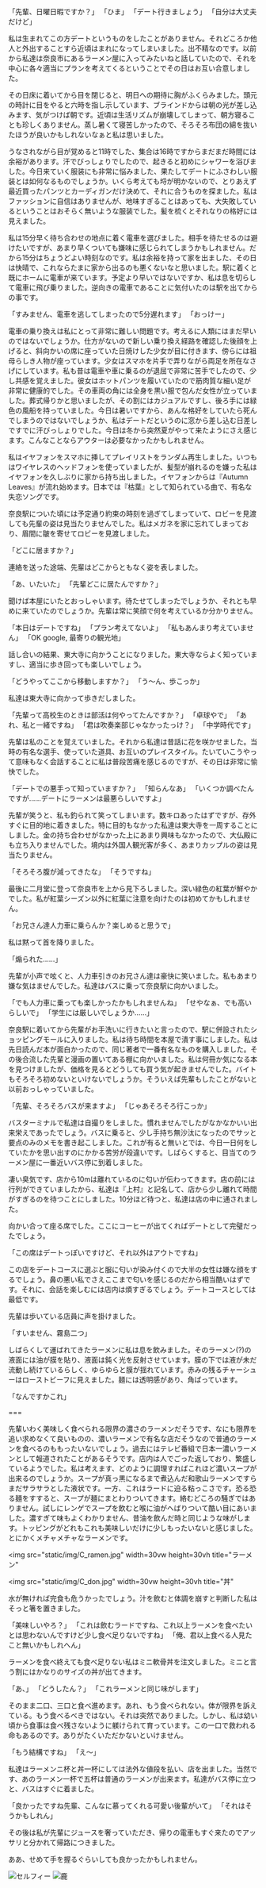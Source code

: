 <!-- textlint-disable -->

「先輩、日曜日暇ですか？」 
「ひま」
「デート行きましょう」
「自分は大丈夫だけど」

私は生まれてこの方デートというものをしたことがありません。それどころか他人と外出することすら近頃はまれになってしまいました。出不精なのです。以前から私達は奈良市にあるラーメン屋に入ってみたいねと話していたので、それを中心に各々適当にプランを考えてくるということでその日はお互い合意しました。

その日床に着いてから目を閉じると、明日への期待に胸がふくらみました。頭元の時計に目をやると六時を指し示しています、ブラインドからは朝の光が差し込みます、気がつけば朝です。近頃は生活リズムが崩壊してしまって、朝方寝ることも珍しくありません。蒸し暑くて寝苦しかったので、そろそろ布団の綿を抜いたほうが良いかもしれないなぁと私は思いました。

うなされながら目が覚めると11時でした、集合は16時ですからまだまだ時間には余裕があります。汗でびっしょりでしたので、起きると初めにシャワーを浴びました。今日来ていく服装にも非常に悩みました、果たしてデートにふさわしい服装とは如何なるものでしょうか。いくら考えても埒が明かないので、とりあえず最近買ったパンツとカーディガンだけ決めて、それに合うものを探ました。私はファッションに自信はありませんが、地味すぎることはあっても、大失敗しているということはおそらく無いような服装でした。髪を梳くとそれなりの格好には見えました。

私は15分早く待ち合わせの地点に着く電車を選びました。相手を待たせるのは避けたいですが、あまり早くついても嫌味に感じられてしまうかもしれません。だから15分はちょうどよい時刻なのです。私は余裕を持って家を出ました、その日は快晴で、これならたまに家から出るのも悪くないなと思いました。駅に着くと既にホームに電車が来ています。予定より早いではないですか、私は息を切らして電車に飛び乗りました。逆向きの電車であることに気付いたのは駅を出てからの事です。 

「すみません、電車を逃してしまったので5分遅れます」 
「おっけー」

電車の乗り換えは私にとって非常に難しい問題です。考えるに人類にはまだ早いのではないでしょうか。仕方がないので新しい乗り換え経路を確認した後顔を上げると、斜向かいの席に座っていた日焼けした少女が目に付きます、傍らには祖母らしき人物が座っています。少女はスマホを片手で弄りながら両足を所在なさげにしています。私も昔は電車や車に乗るのが退屈で非常に苦手でしたので、少し共感を覚えました。彼女はホットパンツを履いていたので筋肉質な細い足が非常に健康的でした。その車両の角には全身を黒い服で包んだ女性が立っていました。葬式帰りかと思いましたが、その割にはカジュアルですし、後ろ手には緑色の風船を持っていました。今日は暑いですから、あんな格好をしていたら死んでしまうのではないでしょうか、私はデートだというのに窓から差し込む日差しですでに汗びっしょりでした。今日は冬から突然夏がやって来たようにさえ感じます。こんなことならアウターは必要なかったかもしれません。

私はイヤフォンをスマホに挿してプレイリストをランダム再生しました。いつもはワイヤレスのヘッドフォンを使っていましたが、髪型が崩れるのを嫌った私はイヤフォンを久しぶりに家から持ち出しました。イヤフォンからは『Autumn Leaves』が流れ始めます。日本では『枯葉』として知られている曲で、有名な失恋ソングです。 

奈良駅についた頃には予定通り約束の時刻を過ぎてしまっていて、ロビーを見渡しても先輩の姿は見当たりませんでした。私はメガネを家に忘れてしまっており、眉間に皺を寄せてロビーを見渡しました。

「どこに居ますか？」

連絡を送った途端、先輩はどこからともなく姿を表しました。

「あ、いたいた」
「先輩どこに居たんですか？」

聞けば本屋にいたとおっしゃいます。待たせてしまったでしょうか、それとも早めに来ていたのでしょうか。先輩は常に笑顔で何を考えているか分かりません。

「本日はデートですね」
「プラン考えてないよ」
「私もあんまり考えていません」
「OK google, 最寄りの観光地」

話し合いの結果、東大寺に向かうことになりました。東大寺ならよく知っていますし、適当に歩き回っても楽しいでしょう。

「どうやってここから移動しますか？」
「う〜ん、歩こっか」

私達は東大寺に向かって歩きだしました。

「先輩って高校生のときは部活は何やってたんですか？」
「卓球やで」
「あれ、私と一緒ですね」
「君は吹奏楽部じゃなかったっけ？」
「中学時代です」

先輩は私のことを覚えていました。それから私達は昔話に花を咲かせました。当時の有名な選手、使っていた道具、お互いのプレイスタイル。たいていこうやって意味もなく会話することに私は普段苦痛を感じるのですが、その日は非常に愉快でした。

「デートでの悪手って知っていますか？」
「知らんなあ」
「いくつか調べたんですが……デートにラーメンは最悪らしいですよ」

先輩が笑うと、私も釣られて笑ってしまいます。数キロあったはずですが、存外すぐに目的地に着きました。特に目的もなかった私達は東大寺を一周することにしました。金の持ち合わせがなかった上にあまり興味もなかったので、大仏殿にも立ち入りませんでした。境内は外国人観光客が多く、あまりカップルの姿は見当たりません。

「そろそろ腹が減ってきたな」
「そうですね」

最後に二月堂に登って奈良市を上から見下ろしました。深い緑色の紅葉が鮮やかでした。私が紅葉シーズン以外に紅葉に注意を向けたのは初めてかもしれません。

「お兄さん達人力車に乗らんか？楽しめると思うで」

私は黙って首を降りました。

「煽られた……」

先輩が小声で呟くと、人力車引きのお兄さん達は豪快に笑いました。私もあまり嫌な気はませんでした。私達はバスに乗って奈良駅に向かいました。

「でも人力車に乗っても楽しかったかもしれませんね」
「せやなぁ、でも高いらしいで」
「学生には厳しいでしょうか……」

奈良駅に着いてから先輩がお手洗いに行きたいと言ったので、駅に併設されたショッピングモールに入りました。私は待ち時間を本屋で潰す事にしました。私は先日読んだ本が面白かったので、同じ著者で一番有名なものを購入しました。その後合流した先輩と漫画の置いてある棚に向かいました。私は何冊か気になる本を見つけましたが、価格を見るとどうしても買う気が起きませんでした。バイトもそろそろ初めないといけないでしょうか。そういえば先輩もしたことがないと以前おっしゃっていました。

「先輩、そろそろバスが来ますよ」
「じゃあそろそろ行こっか」

バスターミナルで私達は自撮りをしました。慣れませんでしたがなかなかいい出来栄えであったでしょう。バスに乗ると、少し手持ち無沙汰になったのでサッと要点のみのメモを書き起こしました。これが有ると無いとでは、今日一日何をしていたかを思い出すのにかかる苦労が段違いです。しばらくすると、目当てのラーメン屋に一番近いバス停に到着しました。

凄い臭気です、店から10mは離れているのに匂いが伝わってきます。店の前には行列ができていましたから、私達は『上村』と記名して、店から少し離れて時間がすぎるのを待つことにしました。10分ほど待つと、私達は店の中に通されました。

向かい合って座る席でした。ここにコーヒーが出てくればデートとして完璧だったでしょう。

「この席はデートっぽいですけど、それ以外はアウトですね」


この店をデートコースに選ぶと服に匂いが染み付くので大半の女性は嫌な顔をするでしょう。鼻の悪い私でさえここまで匂いを感じるのだから相当酷いはずです。それに、会話を楽しむには店内は煩すぎるでしょう。デートコースとしては最低です。

先輩は歩いている店員に声を掛けました。

「すいません、霧島二つ」

しばらくして運ばれてきたラーメンに私は息を飲みました。そのラーメン(?)の液面には油が膜を貼り、液面は鈍く光を反射させています。膜の下では液が未だ流動し続けているらしく、ゆらゆらと膜が揺れています。赤みの残るチャーシューはローストビーフに見えました。麺には透明感があり、角ばっています。

「なんですかこれ」

===

先輩いわく美味しく食べられる限界の濃さのラーメンだそうです、なにも限界を追い求めなくて良いものの、濃いラーメンで有名な店だそうなので普通のラーメンを食べるのももったいないでしょう。過去にはテレビ番組で日本一濃いラーメンとして報道されたことがあるそうです。店内は人でごった返しており、繁盛しているようでした。私は考えます、どのように調理すればこれほど濃いスープが出来るのでしょうか。スープが真っ黒になるまで煮込んだ和歌山ラーメンですらまだサラサラとした液状です。一方、これはラードに迫る粘っこさです。恐る恐る麺をすすると、スープが麺にまとわりついてきます。絡むどころの騒ぎではありません。試しにレンゲでスープを飲むと喉に油がへばりついて酷い目にあいました。濃すぎて味もよくわかりません、昔油を飲んだ時と同じような味がします。トッピングがどれもこれも美味しいだけに少しもったいないと感じました。とにかくメチャメチャなラーメンです。

<img 
    src="static/img/C_ramen.jpg"
    width=30vw
    height=30vh
    title="ラーメン"
>

<img 
    src="static/img/C_don.jpg"
    width=30vw
    height=30vh
    title="丼"
>

水が無ければ完食も危うかったでしょう。汁を飲むと体調を崩すと判断した私はそっと箸を置きました。

「美味しいやろ？」
「これは飲むラードですね、これ以上ラーメンを食べたいとは思わないんですけど少し食べ足りないですね」
「俺、君以上食べる人見たこと無いかもしれへん」

ラーメンを食べ終えても食べ足りない私はミニ軟骨丼を注文しました。ミニと言う割にはかなりのサイズの丼が出てきます。

「あ、」
「どうしたん？」
「これラーメンと同じ味がします」

そのまま二口、三口と食べ進めます。あれ、もう食べられない。体が限界を訴えている。もう食べるべきではない。それは突然でありました。しかし、私は幼い頃から食事は食べ残さないように躾けられて育っています。この一口で救われる命もあるのです。ありがたくいただかないといけません。

「もう結構ですね」
「え〜」

私達はラーメンニ杯と丼一杯にしては法外な値段を払い、店を出ました。当然です、あのラーメン一杯で五杯は普通のラーメンが出来ます。私達がバス停に立つと、バスはすぐに着ました。

「良かったですね先輩、こんなに慕ってくれる可愛い後輩がいて」
「それはそうかもしれん」

その後は私が先輩にジュースを奢っていただき、帰りの電車もすぐ来たのでアッサリと分かれて帰路につきました。

ああ、せめて手を握るぐらいしても良かったかもしれません。

![セルフィー](static/img/C_selfy.jpg)
![鹿](static/img/C_sika.jpg)

